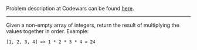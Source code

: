 Problem description at Codewars can be found
[here](https://www.codewars.com/kata/57f780909f7e8e3183000078/train/python).

-------------

Given a non-empty array of integers, return the result of multiplying the values together in order.
Example:
```
[1, 2, 3, 4] => 1 * 2 * 3 * 4 = 24
```
